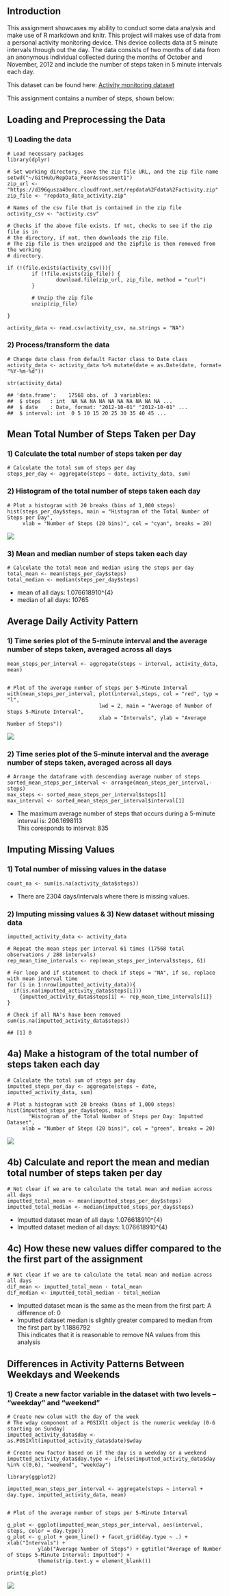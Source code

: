 Introduction
------------

This assignment showcases my ability to conduct some data analysis and
make use of R markdown and knitr. This project will makes use of data
from a personal activity monitoring device. This device collects data at
5 minute intervals through out the day. The data consists of two months
of data from an anonymous individual collected during the months of
October and November, 2012 and include the number of steps taken in 5
minute intervals each day.

This dataset can be found here: [Activity monitoring
dataset](https://d396qusza40orc.cloudfront.net/repdata%2Fdata%2Factivity.zip)

This assignment contains a number of steps, shown below:

Loading and Preprocessing the Data
----------------------------------

### 1) Loading the data

    # Load necessary packages
    library(dplyr)

    # Set working directory, save the zip file URL, and the zip file name
    setwd("~/GitHub/RepData_PeerAssessment1")
    zip_url <- "https://d396qusza40orc.cloudfront.net/repdata%2Fdata%2Factivity.zip"
    zip_file <- "repdata_data_activity.zip"

    # Names of the csv file that is contained in the zip file
    activity_csv <- "activity.csv"

    # Checks if the above file exists. If not, checks to see if the zip file is in
    # the directory, if not, then downloads the zip file.
    # The zip file is then unzipped and the zipfile is then removed from the working
    # directory.

    if (!(file.exists(activity_csv))){
            if (!file.exists(zip_file)) {
                    download.file(zip_url, zip_file, method = "curl")
            }
            
            # Unzip the zip file
            unzip(zip_file)
            
    }

    activity_data <- read.csv(activity_csv, na.strings = "NA")

### 2) Process/transform the data

    # Change date class from default Factor class to Date class
    activity_data <- activity_data %>% mutate(date = as.Date(date, format= "%Y-%m-%d"))

    str(activity_data)

    ## 'data.frame':    17568 obs. of  3 variables:
    ##  $ steps   : int  NA NA NA NA NA NA NA NA NA NA ...
    ##  $ date    : Date, format: "2012-10-01" "2012-10-01" ...
    ##  $ interval: int  0 5 10 15 20 25 30 35 40 45 ...

Mean Total Number of Steps Taken per Day
----------------------------------------

### 1) Calculate the total number of steps taken per day

    # Calculate the total sum of steps per day
    steps_per_day <- aggregate(steps ~ date, activity_data, sum)

### 2) Histogram of the total number of steps taken each day

    # Plot a histogram with 20 breaks (bins of 1,000 steps)
    hist(steps_per_day$steps, main = "Histogram of the Total Number of Steps per Day",
         xlab = "Number of Steps (20 bins)", col = "cyan", breaks = 20)

![](PA1_template2_files/figure-markdown_strict/hist-1.png)

### 3) Mean and median number of steps taken each day

    # Calculate the total mean and median using the steps per day
    total_mean <- mean(steps_per_day$steps)
    total_median <- median(steps_per_day$steps)

-   mean of all days: 1.076618910^{4}
-   median of all days: 10765

Average Daily Activity Pattern
------------------------------

### 1) Time series plot of the 5-minute interval and the average number of steps taken, averaged across all days

    mean_steps_per_interval <- aggregate(steps ~ interval, activity_data, mean)


    # Plot of the average number of steps per 5-Minute Interval
    with(mean_steps_per_interval, plot(interval,steps, col = "red", typ = "l",
                                  lwd = 2, main = "Average of Number of Steps 5-Minute Interval",
                                  xlab = "Intervals", ylab = "Average Number of Steps"))

![](PA1_template2_files/figure-markdown_strict/time%20interval%20plot-1.png)

### 2) Time series plot of the 5-minute interval and the average number of steps taken, averaged across all days

    # Arrange the dataframe with descending average number of steps
    sorted_mean_steps_per_interval <- arrange(mean_steps_per_interval,-steps)
    max_steps <- sorted_mean_steps_per_interval$steps[1]
    max_interval <- sorted_mean_steps_per_interval$interval[1]

-   The maximum average number of steps that occurs during a 5-minute
    interval is: 206.1698113  
    This coresponds to interval: 835

Imputing Missing Values
-----------------------

### 1) Total number of missing values in the datase

    count_na <- sum(is.na(activity_data$steps))

-   There are 2304 days/intervals where there is missing values.

### 2) Imputing missing values & 3) New dataset without missing data

    imputted_activity_data <- activity_data

    # Repeat the mean steps per interval 61 times (17568 total observations / 288 intervals)
    rep_mean_time_intervals <- rep(mean_steps_per_interval$steps, 61)

    # For loop and if statement to check if steps = "NA", if so, replace with mean interval time
    for (i in 1:nrow(imputted_activity_data)){
      if(is.na(imputted_activity_data$steps[i]))
        {imputted_activity_data$steps[i] <- rep_mean_time_intervals[i]}
    }

    # Check if all NA's have been removed
    sum(is.na(imputted_activity_data$steps))

    ## [1] 0

4a) Make a histogram of the total number of steps taken each day
----------------------------------------------------------------

    # Calculate the total sum of steps per day
    imputted_steps_per_day <- aggregate(steps ~ date, imputted_activity_data, sum)

    # Plot a histogram with 20 breaks (bins of 1,000 steps)
    hist(imputted_steps_per_day$steps, main = 
           "Histogram of the Total Number of Steps per Day: Imputted Dataset", 
         xlab = "Number of Steps (20 bins)", col = "green", breaks = 20)

![](PA1_template2_files/figure-markdown_strict/impute%20histogram-1.png)

4b) Calculate and report the mean and median total number of steps taken per day
--------------------------------------------------------------------------------

    # Not clear if we are to calculate the total mean and median across all days
    imputted_total_mean <- mean(imputted_steps_per_day$steps)
    imputted_total_median <- median(imputted_steps_per_day$steps)

-   Imputted dataset mean of all days: 1.076618910^{4}
-   Imputted dataset median of all days: 1.076618910^{4}

4c) How these new values differ compared to the the first part of the assignment
--------------------------------------------------------------------------------

    # Not clear if we are to calculate the total mean and median across all days
    dif_mean <- imputted_total_mean - total_mean
    dif_median <- imputted_total_median - total_median

-   Imputted dataset mean is the same as the mean from the first part: A
    difference of: 0
-   Imputted dataset median is slightly greater compared to median from
    the first part by 1.1886792  
    This indicates that it is reasonable to remove NA values from this
    analysis

Differences in Activity Patterns Between Weekdays and Weekends
--------------------------------------------------------------

### 1) Create a new factor variable in the dataset with two levels – “weekday” and “weekend”

    # Create new colum with the day of the week
    # The wday component of a POSIXlt object is the numeric weekday (0-6 starting on Sunday)
    imputted_activity_data$day <- as.POSIXlt(imputted_activity_data$date)$wday

    # Create new factor based on if the day is a weekday or a weekend
    imputted_activity_data$day.type <- ifelse(imputted_activity_data$day %in% c(0,6), "weekend", "weekday")

    library(ggplot2)

    imputted_mean_steps_per_interval <- aggregate(steps ~ interval + day.type, imputted_activity_data, mean)


    # Plot of the average number of steps per 5-Minute Interval

    g_plot <- ggplot(imputted_mean_steps_per_interval, aes(interval, steps, color = day.type))
    g_plot <- g_plot + geom_line() + facet_grid(day.type ~ .) + xlab("Intervals") + 
              ylab("Average Number of Steps") + ggtitle("Average of Number of Steps 5-Minute Interval: Imputted") +
              theme(strip.text.y = element_blank())

    print(g_plot)

![](PA1_template2_files/figure-markdown_strict/Weekday/weekend%20panel%20plot-1.png)
